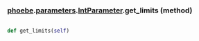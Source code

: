 ### [phoebe](phoebe.md).[parameters](phoebe.parameters.md).[IntParameter](phoebe.parameters.IntParameter.md).get_limits (method)


```py

def get_limits(self)

```


